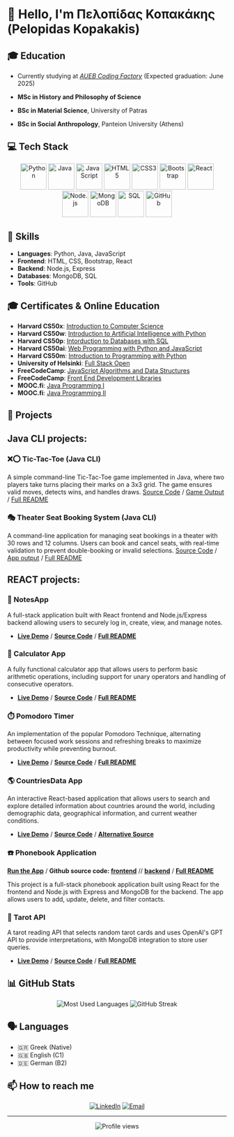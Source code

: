 # 👋 Hello, I'm Πελοπίδας Κοπακάκης (Pelopidas Kopakakis)

## 🎓 Education

- Currently studying at *[AUEB Coding Factory](https://codingfactory.aueb.gr)* (Expected graduation: June 2025)

- **MSc in History and Philosophy of Science**
- **BSc in Material Science**, University of Patras
- **BSc in Social Anthropology**, Panteion University (Athens)

## 💻 Tech Stack

<div align="center">
  <img src="https://media.giphy.com/media/v1.Y2lkPTc5MGI3NjExNzBjODQ0NzM1YTcxY2JkMjIxMzIwMjU4ODM5Y2M1MTg3ZWQyNDI5NyZlcD12MV9pbnRlcm5hbF9naWZzX2dpZklkJmN0PWc/LMt9638dO8dftAjtco/giphy.gif" width="60" height="60" alt="Python"/>
  <img src="https://upload.wikimedia.org/wikipedia/en/3/30/Java_programming_language_logo.svg" width="60" height="60" alt="Java"/>
  <img src="https://media.giphy.com/media/v1.Y2lkPTc5MGI3NjExOGNmMjIwM2Y2OGQzMjFmMjRjODEzMmRmYjc4MmQzYjVhMjJkNmY0ZSZlcD12MV9pbnRlcm5hbF9naWZzX2dpZklkJmN0PWc/ln7z2eWriiQAllfVcn/giphy.gif" width="60" height="60" alt="JavaScript"/>
 <img src="https://media.giphy.com/media/v1.Y2lkPTc5MGI3NjExMzNlZTYwNmQyMzFmNzFhM2QyNDFiMzY3MjlmOTFjOWVhMGI0YTk1MCZlcD12MV9pbnRlcm5hbF9naWZzX2dpZklkJmN0PWc/XAxylRMCdpbEWUAvr8/giphy.gif" width="60" height="60" alt="HTML5"/>
  <img src="https://media.giphy.com/media/v1.Y2lkPTc5MGI3NjExMzNkODgzNzVhMzk3NmNhMTZmZWZjZDU5NTM3YTRhM2M5YTdlMzM3MCZlcD12MV9pbnRlcm5hbF9naWZzX2dpZklkJmN0PWc/fsEaZldNC8A1PJ3mwp/giphy.gif" width="60" height="60" alt="CSS3"/>
  <img src="https://upload.wikimedia.org/wikipedia/commons/b/b2/Bootstrap_logo.svg" width="60" height="60" alt="Bootstrap"/>
  <img src="https://media.giphy.com/media/v1.Y2lkPTc5MGI3NjExOGQzYmQ2NWNiOWRkOGVmZWI5N2I0YzI4YWE2YjA5YmY2ZjVkMmI3MyZlcD12MV9pbnRlcm5hbF9naWZzX2dpZklkJmN0PWc/eNAsjO55tPbgaor7ma/giphy.gif" width="60" height="60" alt="React"/>
  <img src="https://media.giphy.com/media/v1.Y2lkPTc5MGI3NjExZTY3ZDMzYWYxMmFkYWI3YTA4YmY5ZmJmMjM5YTg4ZjYxNWRkNTk0MiZlcD12MV9pbnRlcm5hbF9naWZzX2dpZklkJmN0PWc/kdFc8fubgS31b8DsVu/giphy.gif" width="60" height="60" alt="Node.js"/>
  <img src="https://media.giphy.com/media/v1.Y2lkPTc5MGI3NjExMzRjMjVlNWI5NGRhNjJiMDY1ZDI5NTE2NjFkZjIzOTlmYzM2NmY3ZSZlcD12MV9pbnRlcm5hbF9naWZzX2dpZklkJmN0PWc/tAjb5pyCEBhEb8jWxC/giphy.gif" width="60" height="60" alt="MongoDB"/>
  <img src="https://media.giphy.com/media/v1.Y2lkPTc5MGI3NjExNGM3MzVjMzgzNTg3NjZkZmE1YzM0NjAyYTI4MmM1MGYyZmFlYjRkZSZlcD12MV9pbnRlcm5hbF9naWZzX2dpZklkJmN0PWc/EK5nB6wQKKN86j7GWx/giphy.gif" width="60" height="60" alt="SQL"/>
  <img src="https://media.giphy.com/media/v1.Y2lkPTc5MGI3NjExMzIzMDM2MWQ5OGIzZTMxOTdkMjMzYjA4MGZjMzAzNWE4ZDM2MTBhOCZlcD12MV9pbnRlcm5hbF9naWZzX2dpZklkJmN0PWc/KzJkzjggfGN5Py6nkT/giphy.gif" width="60" height="60" alt="GitHub"/>
</div>

## 🌟 Skills

- **Languages**: Python, Java, JavaScript
- **Frontend**: HTML, CSS, Bootstrap, React
- **Backend**: Node.js, Express
- **Databases**: MongoDB, SQL
- **Tools**: GitHub

## 🎓 Certificates & Online Education

- **Harvard CS50x**: [Introduction to Computer Science](https://certificates.cs50.io/c9c0599f-9c09-493e-9c36-2e2c3788a3c0.pdf?size=letter)
- **Harvard CS50w**: [Introduction to Artificial Intelligence with Python](https://certificates.cs50.io/c9cbd557-df81-4eb2-8cab-7d388fc9db0e.pdf?size=letter)
- **Harvard CS50p**: [Intorduction to Databases with SQL](https://certificates.cs50.io/6f95b680-f7dd-4db6-ab23-799a255a835c.pdf?size=letter)
- **Harvard CS50ai**: [Web Programming with Python and JavaScript](https://certificates.cs50.io/30cbdbe8-6aa0-43e9-9d91-dcdb9d98f64e.pdf?size=letter)
- **Harvard CS50m**: [Introduction to Programming with Python](https://certificates.cs50.io/c3e227a7-65bd-4f56-b841-e436d49c256b.pdf?size=letter)
- **University of Helsinki**: [Full Stack Open](https://studies.cs.helsinki.fi/stats/api/certificate/fullstackopen/en/c21df55738a5d0001cd92281e32fd583)
- **FreeCodeCamp**: [JavaScript Algorithms and Data Structures](https://www.freecodecamp.org/certification/PelopidasKopakakis/javascript-algorithms-and-data-structures-v8)
- **FreeCodeCamp**: [Front End Development Libraries](https://www.freecodecamp.org/certification/PelopidasKopakakis/front-end-development-libraries)
- **MOOC.fi**: [Java Programming I](https://certificates.mooc.fi/validate/urcesi2e5qk)
- **MOOC.fi**: [Java Programming II](https://certificates.mooc.fi/validate/5mk7hj9qri)

## 🚀 Projects

## Java CLI projects:
### ❌⭕ Tic-Tac-Toe (Java CLI)
A simple command-line Tic-Tac-Toe game implemented in Java, where two players take turns placing their marks on a 3x3 grid. The game ensures valid moves, detects wins, and handles draws.
[Source Code](https://github.com/alkisax/kopakakisExercises/blob/main/Exercise104/Exercise104.java) / [Game Output](https://github.com/alkisax/kopakakisExercises/blob/main/Exercise104/copyFromTerminalExercise104.txt) / [Full README](https://github.com/alkisax/kopakakisExercises/blob/main/Exercise104/README.md)
### 🎭 Theater Seat Booking System (Java CLI)
A command-line application for managing seat bookings in a theater with 30 rows and 12 columns. Users can book and cancel seats, with real-time validation to prevent double-booking or invalid selections.
[Source Code](https://github.com/alkisax/kopakakisExercises/blob/main/Exercise105/Exercise105.java) / [App output](https://github.com/alkisax/kopakakisExercises/blob/main/Exercise105/copyFromTerminalExercise105.txt) / [Full README](https://github.com/alkisax/kopakakisExercises/blob/main/Exercise105/README.md)


## REACT projects:

### 📝 NotesApp

A full-stack application built with React frontend and Node.js/Express backend allowing users to securely log in, create, view, and manage notes.

- **[Live Demo](https://notesapp-ig29.onrender.com)** / **[Source Code](https://github.com/alkisax/notesApp)** / **[Full README](https://github.com/alkisax/notesApp/blob/main/README.MD)**

### 🧮 Calculator App

A fully functional calculator app that allows users to perform basic arithmetic operations, including support for unary operators and handling of consecutive operators.

- **[Live Demo](https://lnkd.in/dimiVhy6)** / **[Source Code](https://lnkd.in/demXJx8m)** / **[Full README](https://lnkd.in/dwMByXYd)**

### ⏱️ Pomodoro Timer

An implementation of the popular Pomodoro Technique, alternating between focused work sessions and refreshing breaks to maximize productivity while preventing burnout.

- **[Live Demo](https://lnkd.in/diHH8Ydn)** / **[Source Code](https://lnkd.in/dnwQUi-j)** / **[Full README](https://lnkd.in/dninheDZ)**

### 🌎 CountriesData App

An interactive React-based application that allows users to search and explore detailed information about countries around the world, including demographic data, geographical information, and current weather conditions.

- **[Live Demo](https://alkisax.github.io/coutnriesData/)** / **[Source Code](https://github.com/alkisax/coutnriesData)** / **[Alternative Source](https://github.com/alkisax/FinlandMOOCFullStack/tree/master/part2/countriesdata/src)**

### ☎️ Phonebook Application

**[Run the App](https://finlandmoocfullstackpart3.onrender.com)** / **Github source code: [frontend](https://github.com/alkisax/FinlandMOOCFullStack/tree/master/part2/phonebook)** // **[backend](https://github.com/alkisax/FinlandMoocFullStackPart3)** / **[Full README](https://github.com/alkisax/FinlandMoocFullStackPart3/blob/main/USERREADME.md)**

This project is a full-stack phonebook application built using React for the frontend and Node.js with Express and MongoDB for the backend. The app allows users to add, update, delete, and filter contacts.

### 🔮 Tarot API

A tarot reading API that selects random tarot cards and uses OpenAI's GPT API to provide interpretations, with MongoDB integration to store user queries.

- **[Live Demo](https://biasedtarot.onrender.com)** / **[Source Code](https://github.com/alkisax/biasedTarotReactViteNode)** / **[Full README](https://github.com/alkisax/biasedTarotReactViteNode/blob/main/README.md)**

## 📊 GitHub Stats

<div align="center">
  <img src="https://github-readme-stats.vercel.app/api/top-langs/?username=alkisax&layout=compact&theme=radical" alt="Most Used Languages" />
  <img src="https://github-readme-streak-stats.herokuapp.com/?user=alkisax&theme=radical" alt="GitHub Streak" />
</div>

## 🗣️ Languages

- 🇬🇷 Greek (Native)
- 🇬🇧 English (C1)
- 🇩🇪 German (B2)

## 📫 How to reach me

<div align="center">
  <a href="https://www.linkedin.com/in/pelopidas-kopakakis-692808b2/"><img src="https://img.shields.io/badge/LinkedIn-0077B5?style=for-the-badge&logo=linkedin&logoColor=white" alt="LinkedIn"/></a>
  <a href="mailto:alkisax@gmail.com"><img src="https://img.shields.io/badge/Gmail-D14836?style=for-the-badge&logo=gmail&logoColor=white" alt="Email"/></a>
</div>

---

<div align="center">
  <img src="https://komarev.com/ghpvc/?username=alkisax&style=flat-square&color=blue" alt="Profile views"/>
</div>

